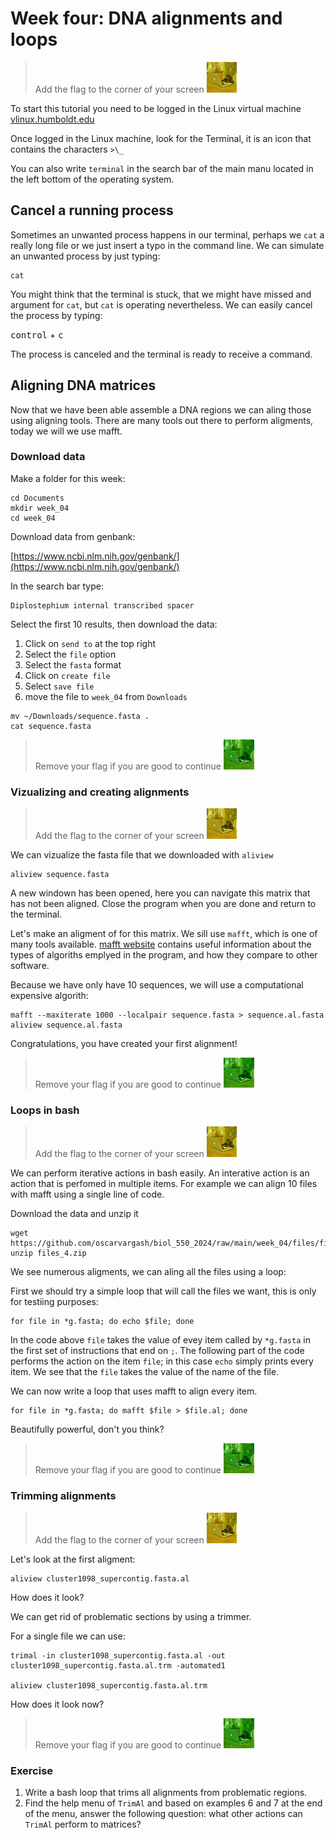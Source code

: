 # Week four: DNA alignments and loops

> Add the flag to the corner of your screen ![](img/yellow.jpeg)

To start this tutorial you need to be logged in the Linux virtual machine
[vlinux.humboldt.edu](https://vlinux.humboldt.edu/)

Once logged in the Linux machine, look for the Terminal, it is an icon that contains the characters `>\_`

You can also write `terminal` in the search bar of the main manu located in the left bottom of the operating system.

## Cancel a running process

Sometimes an unwanted process happens in our terminal, perhaps we `cat` a really long file or we just insert a typo in the command line. We can simulate an unwanted process by just typing:

```
cat
```

You might think that the terminal is stuck, that we might have missed and argument for `cat`, but `cat`  is operating nevertheless. We can easily cancel the process by typing:

<kbd>control</kbd> + <kbd>c</kbd>

The process is canceled and the terminal is ready to receive a command.

## Aligning DNA matrices

Now that we have been able assemble a DNA regions we can aling those using aligning tools. There are many tools out there to perform aligments, today we will we use mafft.

### Download data

Make a folder for this week:

```
cd Documents
mkdir week_04
cd week_04
```

Download data from genbank:

[https://www.ncbi.nlm.nih.gov/genbank/](https://www.ncbi.nlm.nih.gov/genbank/)

In the search bar type:

```
Diplostephium internal transcribed spacer
```

Select the first 10 results, then download the data:

1. Click on `send to` at the top right
2. Select the `file` option
3. Select the `fasta` format
4. Click on `create file`
5. Select `save file`
6. move the file to `week_04` from `Downloads`

```
mv ~/Downloads/sequence.fasta .
cat sequence.fasta
```

> Remove your flag if you are good to continue ![](img/green.jpeg)

### Vizualizing and creating alignments

> Add the flag to the corner of your screen ![](img/yellow.jpeg)

We can vizualize the fasta file that we downloaded with `aliview`

```
aliview sequence.fasta 
```

A new windown has been opened, here you can navigate this matrix that has not been aligned. Close the program when you are done and return to the terminal.

Let's make an aligment of for this matrix. We sill use `mafft`, which is one of many tools available. [mafft website](https://mafft.cbrc.jp/alignment/software/algorithms/algorithms.html) contains useful information about the types of algoriths emplyed in the program, and how they compare to other software.

Because we have only have 10 sequences, we will use a computational expensive algorith:

```
mafft --maxiterate 1000 --localpair sequence.fasta > sequence.al.fasta 
aliview sequence.al.fasta
```
Congratulations, you have created your first alignment!

> Remove your flag if you are good to continue ![](img/green.jpeg)

### Loops in bash

> Add the flag to the corner of your screen ![](img/yellow.jpeg)

We can perform iterative actions in bash easily. An interative action is an action that is perfomed in multiple items. For example we can align 10 files with mafft using a single line of code. 

Download the data and unzip it

```
wget https://github.com/oscarvargash/biol_550_2024/raw/main/week_04/files/files_4.zip
unzip files_4.zip
```

We see numerous aligments, we can aling all the files using a loop:

First we should try a simple loop that will call the files we want, this is only for testiing purposes:

```
for file in *g.fasta; do echo $file; done
```

In the code above `file` takes the value of evey item called by `*g.fasta`  in the first set of instructions that end on `;`. The following part of the code performs the action on the item `file`; in this case `echo` simply prints every item. We see that the `file` takes the value of the name of the file.

We can now write a loop that uses mafft to align every item. 

```
for file in *g.fasta; do mafft $file > $file.al; done
```

Beautifully powerful, don't you think?

> Remove your flag if you are good to continue ![](img/green.jpeg)

### Trimming alignments 

> Add the flag to the corner of your screen ![](img/yellow.jpeg)

Let's look at the first aligment:

```
aliview cluster1098_supercontig.fasta.al
```

How does it look?

We can get rid of problematic sections by using a trimmer.

For a single file we can use:

```
trimal -in cluster1098_supercontig.fasta.al -out cluster1098_supercontig.fasta.al.trm -automated1

aliview cluster1098_supercontig.fasta.al.trm 
```

How does it look now?


> Remove your flag if you are good to continue ![](img/green.jpeg)

### Exercise

1. Write a bash loop that trims all alignments from problematic regions.
2. Find the help menu of `TrimAl` and based on examples 6 and 7 at the end of the menu, answer the following question: what other actions can `TrimAl` perform to matrices?


